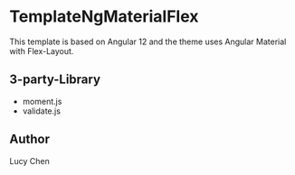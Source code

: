 # TemplateNgMaterialFlex

This template is based on Angular 12 and the theme uses Angular Material with Flex-Layout.

## 3-party-Library
- moment.js
- validate.js

## Author
Lucy Chen
